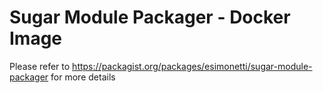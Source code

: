 # Sugar Module Packager - Docker Image

Please refer to https://packagist.org/packages/esimonetti/sugar-module-packager for more details

